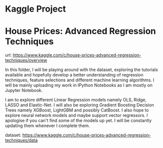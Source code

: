 # Kaggle Project
# House Prices: Advanced Regression Techniques

url: https://www.kaggle.com/c/house-prices-advanced-regression-techniques/overview

In this folder, I will be playing around with the dataset, exploring the tutorials available and hopefully develop a better understanding of regression techniques, feature selections and different machine learning algorithms.
I will be mainly uploading my work in IPython Notebooks as I am mostly on Jupyter Notebook.

I am to explore different Linear Regression models namely OLS, Ridge, LASSO and Elastic-Net.
I will also be exploring Gradient Boosting Decision Trees namely XGBoost, LightGBM and possibly CatBoost.
I also hope to explore neural network models and maybe support vector regressors.
I apologise if you can't find some of the models up yet. I will be constantly updating them whenever I complete them.

dataset: https://www.kaggle.com/c/house-prices-advanced-regression-techniques/data
